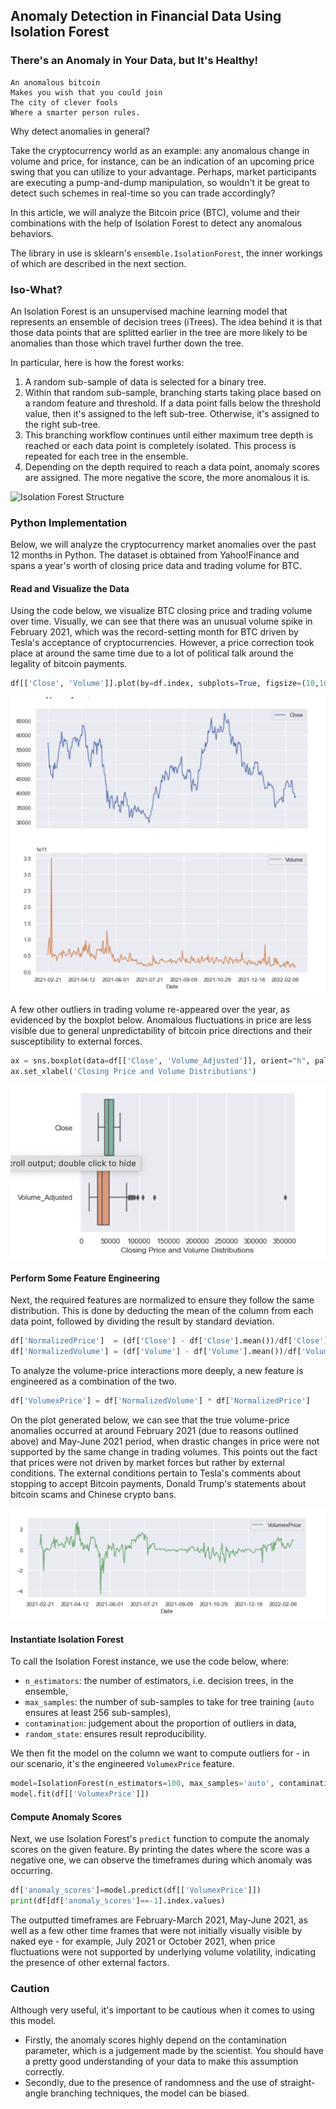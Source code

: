 ## Anomaly Detection in Financial Data Using Isolation Forest

### There's an Anomaly in Your Data, but It's Healthy!

```
An anomalous bitcoin 
Makes you wish that you could join
The city of clever fools
Where a smarter person rules.
```

Why detect anomalies in general?

Take the cryptocurrency world as an example: any anomalous change in volume and price, for instance, can be an indication of an upcoming price swing that you can utilize to your advantage. Perhaps, market participants are executing a pump-and-dump manipulation, so wouldn't it be great to detect such schemes in real-time so you can trade accordingly?

In this article, we will analyze the Bitcoin price (BTC), volume and their combinations with the help of Isolation Forest to detect any anomalous behaviors.

The library in use is sklearn's `ensemble.IsolationForest`, the inner workings of which are described in the next section.

### Iso-What?

An Isolation Forest is an unsupervised machine learning model that represents an ensemble of decision trees (iTrees). The idea behind it is that those data points that are splitted earlier in the tree are more likely to be anomalies than those which travel further down the tree.

In particular, here is how the forest works:

1. A random sub-sample of data is selected for a binary tree.
2. Within that random sub-sample, branching starts taking place based on a random feature and threshold. If a data point falls below the threshold value, then it's assigned to the left sub-tree. Otherwise, it's assigned to the right sub-tree.
3. This branching workflow continues until either maximum tree depth is reached or each data point is completely isolated. This process is repeated for each tree in the ensemble.
4. Depending on the depth required to reach a data point, anomaly scores are assigned. The more negative the score, the more anomalous it is.

![Isolation Forest Structure](..images/isoforest.PNG)

### Python Implementation

Below, we will analyze the cryptocurrency market anomalies over the past 12 months in Python. The dataset is obtained from Yahoo!Finance and spans a year's worth of closing price data and trading volume for BTC.

#### Read and Visualize the Data

Using the code below, we visualize BTC closing price and trading volume over time. Visually, we can see that there was an unusual volume spike in February 2021, which was the record-setting month for BTC driven by Tesla's acceptance of cryptocurrencies. However, a price correction took place at around the same time due to a lot of political talk around the legality of bitcoin payments.

```python
df[['Close', 'Volume']].plot(by=df.index, subplots=True, figsize=(10,10))
```

![Data Distribution](../images/isoforest-visualize-data.png?raw=true "Data Distribution")

A few other outliers in trading volume re-appeared over the year, as evidenced by the boxplot below. Anomalous fluctuations in price are less visible due to general unpredictability of bitcoin price directions and their susceptibility to external forces.

```python
ax = sns.boxplot(data=df[['Close', 'Volume_Adjusted']], orient="h", palette="Set2")
ax.set_xlabel('Closing Price and Volume Distributions')
```

![Boxplots](../images/isoforest-boxplot-data.png?raw=true "Boxplots")


#### Perform Some Feature Engineering

Next, the required features are normalized to ensure they follow the same distribution. This is done by deducting the mean of the column from each data point, followed by dividing the result by standard deviation.

```python
df['NormalizedPrice']  = (df['Close'] - df['Close'].mean())/df['Close'].std()
df['NormalizedVolume'] = (df['Volume'] - df['Volume'].mean())/df['Volume'].std()
```

To analyze the volume-price interactions more deeply, a new feature is engineered as a combination of the two.

```python
df['VolumexPrice'] = df['NormalizedVolume'] * df['NormalizedPrice']
```

On the plot generated below, we can see that the true volume-price anomalies occurred at around February 2021 (due to reasons outlined above) and May-June 2021 period, when drastic changes in price were not supported by the same change in trading volumes. This points out the fact that prices were not driven by market forces but rather by external conditions. The external conditions pertain to Tesla's comments about stopping to accept Bitcoin payments, Donald Trump's statements about bitcoin scams and Chinese crypto bans.

![Volume-Price Interaction](../images/isoforest-volume-price.png?raw=true "Normalized BTC Volume x Price")

#### Instantiate Isolation Forest

To call the Isolation Forest instance, we use the code below, where:

- `n_estimators`: the number of estimators, i.e. decision trees, in the ensemble,
- `max_samples`: the number of sub-samples to take for tree training (`auto` ensures at least 256 sub-samples),
- `contamination`: judgement about the proportion of outliers in data,
- `random_state`: ensures result reproducibility.

We then fit the model on the column we want to compute outliers for - in our scenario, it's the engineered `VolumexPrice` feature.

```python
model=IsolationForest(n_estimators=100, max_samples='auto', contamination='auto', random_state=np.random.RandomState(42))
model.fit(df[['VolumexPrice']])
```

#### Compute Anomaly Scores

Next, we use Isolation Forest's `predict` function to compute the anomaly scores on the given feature. By printing the dates where the score was a negative one, we can observe the timeframes during which anomaly was occurring.

 ```python
df['anomaly_scores']=model.predict(df[['VolumexPrice']])
print(df[df['anomaly_scores']==-1].index.values)
```

The outputted timeframes are February-March 2021, May-June 2021, as well as a few other time frames that were not initially visually visible by naked eye - for example, July 2021 or October 2021, when price fluctuations were not supported by underlying volume volatility, indicating the presence of other external factors.


### Caution

Although very useful, it's important to be cautious when it comes to using this model. 

- Firstly, the anomaly scores highly depend on the contamination parameter, which is a judgement made by the scientist. You should have a pretty good understanding of your data to make this assumption correctly.
- Secondly, due to the presence of randomness and the use of straight-angle branching techniques, the model can be biased.
